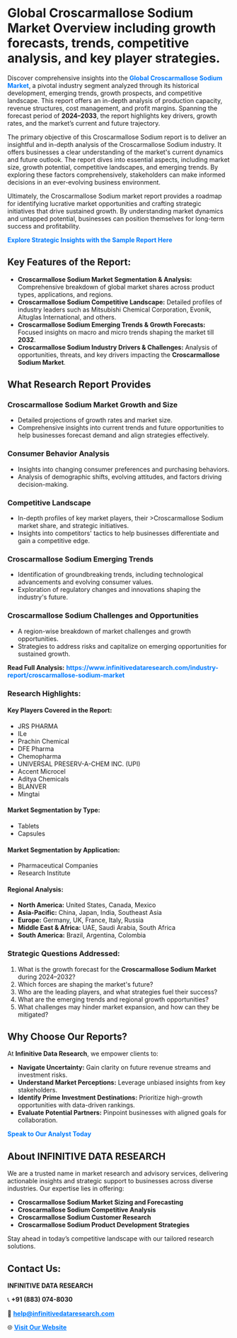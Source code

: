<h1>Global Croscarmallose Sodium Market Overview including growth forecasts, trends, competitive analysis, and key player strategies.</h1>
<p>
Discover comprehensive insights into the 
<a href="https://www.infinitivedataresearch.com/industry-report/croscarmallose-sodium-market" rel="dofollow" style="color: #007BFF; text-decoration: none;"><strong>Global Croscarmallose Sodium Market</strong></a>, a pivotal industry segment analyzed through its historical development, emerging trends, growth prospects, and competitive landscape. This report offers an in-depth analysis of production capacity, revenue structures, cost management, and profit margins. Spanning the forecast period of <strong>2024–2033</strong>, the report highlights key drivers, growth rates, and the market’s current and future trajectory.
</p>
<p>
The primary objective of this Croscarmallose Sodium report is to deliver an insightful and in-depth analysis of the Croscarmallose Sodium industry. It offers businesses a clear understanding of the market's current dynamics and future outlook. The report dives into essential aspects, including market size, growth potential, competitive landscapes, and emerging trends. By exploring these factors comprehensively, stakeholders can make informed decisions in an ever-evolving business environment.
</p>
<p>
Ultimately, the Croscarmallose Sodium market report provides a roadmap for identifying lucrative market opportunities and crafting strategic initiatives that drive sustained growth. By understanding market dynamics and untapped potential, businesses can position themselves for long-term success and profitability.
</p>
<p>
<a href="https://www.infinitivedataresearch.com/request-sample/reportId=105990" style="color: #007BFF; text-decoration: none;"><strong>Explore Strategic Insights with the Sample Report Here</strong></a>
</p>

<h2>Key Features of the Report:</h2>
<ul>
<li><strong>Croscarmallose Sodium Market Segmentation & Analysis:</strong> Comprehensive breakdown of global market shares across product types, applications, and regions.</li>
<li><strong>Croscarmallose Sodium Competitive Landscape:</strong> Detailed profiles of industry leaders such as Mitsubishi Chemical Corporation, Evonik, Altuglas International, and others.</li>
<li><strong>Croscarmallose Sodium Emerging Trends & Growth Forecasts:</strong> Focused insights on macro and micro trends shaping the market till <strong>2032</strong>.</li>
<li><strong>Croscarmallose Sodium Industry Drivers & Challenges:</strong> Analysis of opportunities, threats, and key drivers impacting the <strong>Croscarmallose Sodium Market</strong>.</li>
</ul>

<h2>What Research Report Provides</h2>
<h3>Croscarmallose Sodium Market Growth and Size</h3>
<ul>
<li>Detailed projections of growth rates and market size.</li>
<li>Comprehensive insights into current trends and future opportunities to help businesses forecast demand and align strategies effectively.</li>
</ul>

<h3>Consumer Behavior Analysis</h3>
<ul>
<li>Insights into changing consumer preferences and purchasing behaviors.</li>
<li>Analysis of demographic shifts, evolving attitudes, and factors driving decision-making.</li>
</ul>

<h3>Competitive Landscape</h3>
<ul>
<li>In-depth profiles of key market players, their >Croscarmallose Sodium market share, and strategic initiatives.</li>
<li>Insights into competitors' tactics to help businesses differentiate and gain a competitive edge.</li>
</ul>

<h3>Croscarmallose Sodium Emerging Trends</h3>
<ul>
<li>Identification of groundbreaking trends, including technological advancements and evolving consumer values.</li>
<li>Exploration of regulatory changes and innovations shaping the industry's future.</li>
</ul>

<h3>Croscarmallose Sodium Challenges and Opportunities</h3>
<ul>
<li>A region-wise breakdown of market challenges and growth opportunities.</li>
<li>Strategies to address risks and capitalize on emerging opportunities for sustained growth.</li>
</ul>
<p><strong>Read Full Analysis:</strong> <a href="https://www.infinitivedataresearch.com/industry-report/croscarmallose-sodium-market" rel="dofollow" style="color: #007BFF; text-decoration: none;"><strong>https://www.infinitivedataresearch.com/industry-report/croscarmallose-sodium-market</strong></a></p>
<h3>Research Highlights:</h3>
<h4>Key Players Covered in the Report:</h4>
<ul><li>JRS PHARMA</li><li>ILe</li><li>Prachin Chemical</li><li>DFE Pharma</li><li>Chemopharma</li><li>UNIVERSAL PRESERV-A-CHEM INC. (UPI)</li><li>Accent Microcel</li><li>Aditya Chemicals</li><li>BLANVER</li><li>Mingtai</li></ul>
<h4>Market Segmentation by Type:</h4>
<ul><li>Tablets</li><li>Capsules</li></ul>
<h4>Market Segmentation by Application:</h4>
<ul><li>Pharmaceutical Companies</li><li>Research Institute</li></ul>

<h4>Regional Analysis:</h4>
<ul>
<li><strong>North America:</strong> United States, Canada, Mexico</li>
<li><strong>Asia-Pacific:</strong> China, Japan, India, Southeast Asia</li>
<li><strong>Europe:</strong> Germany, UK, France, Italy, Russia</li>
<li><strong>Middle East & Africa:</strong> UAE, Saudi Arabia, South Africa</li>
<li><strong>South America:</strong> Brazil, Argentina, Colombia</li>
</ul>

<h3>Strategic Questions Addressed:</h3>
<ol>
<li>What is the growth forecast for the <strong>Croscarmallose Sodium Market</strong> during 2024–2032?</li>
<li>Which forces are shaping the market's future?</li>
<li>Who are the leading players, and what strategies fuel their success?</li>
<li>What are the emerging trends and regional growth opportunities?</li>
<li>What challenges may hinder market expansion, and how can they be mitigated?</li>
</ol>

<h2>Why Choose Our Reports?</h2>
<p>At <strong>Infinitive Data Research</strong>, we empower clients to:</p>
<ul>
<li><strong>Navigate Uncertainty:</strong> Gain clarity on future revenue streams and investment risks.</li>
<li><strong>Understand Market Perceptions:</strong> Leverage unbiased insights from key stakeholders.</li>
<li><strong>Identify Prime Investment Destinations:</strong> Prioritize high-growth opportunities with data-driven rankings.</li>
<li><strong>Evaluate Potential Partners:</strong> Pinpoint businesses with aligned goals for collaboration.</li>
</ul>
<p><a href="https://www.infinitivedataresearch.com/industry-report/croscarmallose-sodium-market" rel="dofollow" style="color: #007BFF; text-decoration: none;"><strong>Speak to Our Analyst Today</strong></a></p>

<h2>About INFINITIVE DATA RESEARCH</h2>
<p>We are a trusted name in market research and advisory services, delivering actionable insights and strategic support to businesses across diverse industries. Our expertise lies in offering:</p>
<ul>
<li><strong>Croscarmallose Sodium Market Sizing and Forecasting</strong></li>
<li><strong>Croscarmallose Sodium Competitive Analysis</strong></li>
<li><strong>Croscarmallose Sodium Customer Research</strong></li>
<li><strong>Croscarmallose Sodium Product Development Strategies</strong></li>
</ul>
<p>Stay ahead in today’s competitive landscape with our tailored research solutions.</p>

<h2>Contact Us:</h2>
<p><strong>INFINITIVE DATA RESEARCH</strong></p>
<p>📞 <strong>+91 (883) 074-8030</strong></p>
<p>📧 <strong><a href="mailto:help@infinitivedataresearch.com" style="color: #007BFF;">help@infinitivedataresearch.com</a></strong></p>
<p>🌐 <strong><a href="https://www.infinitivedataresearch.com" rel="dofollow" style="color: #007BFF;">Visit Our Website</a></strong></p>
